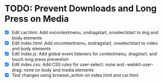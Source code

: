 # TODO: Prevent Downloads and Long Press on Media

- [x] Edit car.html: Add oncontextmenu, ondragstart, onselectstart to img and body elements
- [x] Edit index.html: Add oncontextmenu, ondragstart, onselectstart to video and body elements
- [x] Edit index.js: Add global event listeners for contextmenu, dragstart, and touch long press prevention
- [x] Edit index.css: Add CSS rules for user-select: none and -webkit-user-drag: none on body and media elements
- [x] Test changes using browser_action on index.html and car.html
